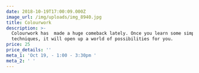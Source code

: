 ```yaml
---
date: 2018-10-19T17:00:09.000Z
image_url: /img/uploads/img_8940.jpg
title: Colourwork
description: >-
  Colourwork has  made a huge comeback lately. Once you learn some simple
  techniques, it will open up a world of possibilities for you.
price: 25
price_details: ''
meta_1: 'Oct 19, - 1:00 - 3:30pm '
meta_2: ' '
---
```


